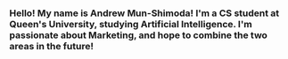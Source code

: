 ### Hello! My name is Andrew Mun-Shimoda! I'm a CS student at Queen's University, studying Artificial Intelligence. I'm passionate about Marketing, and hope to combine the two areas in the future!



<!--
**andrew-mun-shimoda/andrew-mun-shimoda** is a ✨ _special_ ✨ repository because its `README.md` (this file) appears on your GitHub profile.

Here are some ideas to get you started:

- 🔭 I’m currently working on ...
- 🌱 I’m currently learning ...
- 👯 I’m looking to collaborate on ...
- 🤔 I’m looking for help with ...
- 💬 Ask me about ...
- 📫 How to reach me: ...
- 😄 Pronouns: ...
- ⚡ Fun fact: ...
-->
